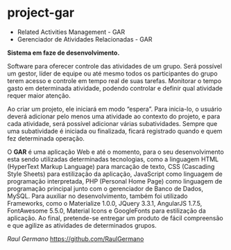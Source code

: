 # project-gar
- Related Activities Management - GAR
- Gerenciador de Atividades Relacionadas - GAR

**Sistema em faze de desenvolvimento.**

Software para oferecer controle das atividades de um grupo. Será possível um gestor, líder de equipe ou até mesmo todos os participantes do grupo terem acesso e controle em tempo real de suas tarefas. Monitorar o tempo gasto em determinada atividade, podendo controlar e definir qual atividade requer maior atenção.  

Ao criar um projeto, ele iniciará em modo “espera”. Para inicia-lo, o usuário deverá adicionar pelo menos uma atividade ao contexto do projeto, e para cada atividade, será possível adicionar várias subatividades. Sempre que uma subatividade é iniciada ou finalizada, ficará registrado quando e quem fez determinada operação.

O **GAR** é uma aplicação Web e até o momento, para o seu desenvolvimento esta sendo utilizadas determinadas tecnologias, como a linguagem HTML (HyperText Markup Language) para marcação de texto, CSS (Cascading Style Sheets) para estilização da aplicação, JavaScript como linguagem de programação interpretada, PHP (Personal Home Page) como linguagem de programação principal junto com o gerenciador de Banco de Dados, MySQL. Para auxiliar no desenvolvimento, também foi utilizado Frameworks, como o Materialize 1.0.0, JQuery 3.3.1, AngularJS 1.7.5, FontAwesome 5.5.0, Material Icons e GoogleFonts para estilização da aplicação. Ao final, pretende-se entregar um produto de fácil compreensão e que agilize as atividades de determinados grupos.




*Raul Germano*
https://github.com/RaulGermano
